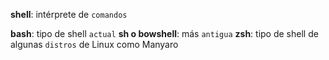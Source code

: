 
**shell**: intérprete de ``comandos``

**bash**: tipo de shell ``actual`` 
**sh o bowshell**: más ``antigua``
**zsh**: tipo de shell de algunas ``distros`` de Linux como Manyaro

